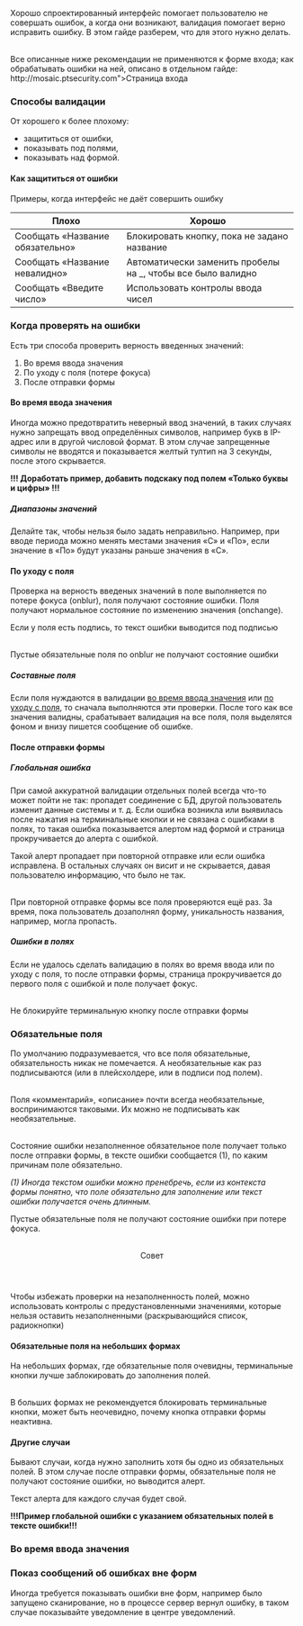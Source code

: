 Хорошо спроектированный интерфейс помогает пользователю не совершать ошибок, а когда они возникают, валидация помогает верно исправить ошибку. В этом гайде разберем, что для этого нужно делать.

<br>
<div class="mc-alert mc-alert_warning">
    <i class="mc mc-icon mc-error_16 mc-alert__icon"></i>
    Все описанные ниже рекомендации не применяются к форме входа; как обрабатывать ошибки на ней, описано в отдельном гайде: <a pseudo mc-link>http://mosaic.ptsecurity.com">Страница входа</a>
</div>


### Способы валидации
От хорошего к более плохому:
- защититься от ошибки,
- показывать под полями,
- показывать над формой.

#### Как защититься от ошибки
Примеры, когда интерфейс не даёт совершить ошибку

| Плохо | Хорошо |
|---------|-------------------------------------------------------------------------------------------------------------------------------------------------------------------------------------------|
| Сообщать «Название обязательно» | Блокировать кнопку, пока не задано название |
| Сообщать «Название невалидно» | Автоматически заменить пробелы на _, чтобы все было валидно |
| Сообщать «Введите число» | Использовать контролы ввода чисел |

### Когда проверять на ошибки
Есть три способа проверить верность введенных значений:

1. Во время ввода значения
2. По уходу с поля (потере фокуса)
3. После отправки формы

#### Во время ввода значения
Иногда можно предотвратить неверный ввод значений, в таких случаях нужно запрещать ввод определённых символов, например букв в IP-адрес или в другой числовой формат. В этом случае запрещенные символы не вводятся и показывается желтый тултип на 3 секунды, после этого скрывается.

**!!! Доработать пример, добавить подскаку под полем «Только буквы и цифры» !!!**
<!-- example(validation-on-type) -->

##### Диапазоны значений
Делайте так, чтобы нельзя было задать неправильно. Например, при вводе периода можно менять местами значения «С» и «По», если значение в «По» будут указаны раньше значения в «С».

#### По уходу с поля
Проверка на верность введеных значений в поле выполняется по потере фокуса (onblur), поля получают состояние ошибки. Поля получают нормальное состояние по изменению значения (onchange).

Если у поля есть подпись, то текст ошибки выводится под подписью

<br>
<div class="mc-alert mc-alert_warning">
    <i class="mc mc-icon mc-error_16 mc-alert__icon"></i>
    Пустые обязательные поля по onblur не получают состояние ошибки
</div>

<!-- example(validation-on-blur) -->

##### Составные поля
Если поля нуждаются в валидации [во время ввода значения](/validation/overview#Во-время-ввода-значения) или [по уходу с поля](/validation/overview#По-уходу-с-поля), то сначала выполняются эти проверки. После того как все значения валидны, срабатывает валидация на все поля, поля выделятся фоном и внизу пишется сообщение об ошибке.

<!-- example(validation-composite) -->

#### После отправки формы
##### Глобальная ошибка
При самой аккуратной валидации отдельных полей всегда что-то может пойти не так: пропадет соединение с БД, другой пользователь изменит данные системы и т. д. Если ошибка возникла или выявилась после нажатия на терминальные кнопки и не связана с ошибками в полях, то такая ошибка показывается алертом над формой и страница прокручивается до алерта с ошибкой.

Такой алерт пропадает при повторной отправке или если ошибка исправлена. В остальных случаях он висит и не скрывается, давая пользователю информацию, что было не так.

<br>
<div class="mc-alert mc-alert_info">
        <i class="mc mc-icon mc-info-o_16 mc-alert__icon"></i>
    При повторной отправке формы все поля проверяются ещё раз. За время, пока пользователь дозаполнял форму, уникальность названия, например, могла пропасть.
</div>

<!-- example(validation-global) -->

##### Ошибки в полях
Если не удалось сделать валидацию в полях во время ввода или по уходу с поля, то после отправки формы, страница прокручивается до первого поля с ошибкой и поле получает фокус.

<br>
<div class="mc-alert mc-alert_warning">
    <i class="mc mc-icon mc-error_16 mc-alert__icon"></i>
    Не блокируйте терминальную кнопку после отправки формы
</div>

### Обязательные поля
По умолчанию подразумевается, что все поля обязательные, обязательность никак не помечается. А необязательные как раз подписываются (или в плейсхолдере, или в подписи под полем).

<br>
<div class="mc-alert mc-alert_info">
        <i class="mc mc-icon mc-info-o_16 mc-alert__icon"></i>
        Поля «комментарий», «описание» почти всегда необязательные, воспринимаются таковыми. Их можно не подписывать как необязательные.
</div>
<br>

Состояние ошибки незаполненное обязательное поле получает только после отправки формы, в тексте ошибки сообщается (1), по каким причинам поле обязательно.

*(1) Иногда текстом ошибки можно пренебречь, если из контекста формы понятно, что поле обязательно для заполнение или текст ошибки получается очень длинным.*

Пустые обязательные поля не получают состояние ошибки при потере фокуса.

<br>
 <div class="mc-alert mc-alert_dismissible">
            <div>
                <header>Совет</header>
                Чтобы избежать проверки на незаполненность полей, можно использовать контролы с предустановленными значениями, которые нельзя оставить незаполненными (раскрывающийся список, радиокнопки)
            </div>
        </div>

<!-- example(validation-overview) -->

#### Обязательные поля на небольших формах
На небольших формах, где обязательные поля очевидны, терминальные кнопки лучше заблокировать до заполнения полей.

<br>
<div class="mc-alert mc-alert_warning">
    <i class="mc mc-icon mc-error_16 mc-alert__icon"></i>
    В больших формах не рекомендуется блокировать терминальные кнопки, может быть неочевидно, почему кнопка отправки формы неактивна.
</div>

<!-- example(validation-small) -->

#### Другие случаи
Бывают случаи, когда нужно заполнить хотя бы одно из обязательных полей. В этом случае после отправки формы, обязательные поля не получают состояние ошибки, но выводится алерт.

Текст алерта для каждого случая будет свой.

**!!!Пример глобальной ошибки с указанием обязательных полей в тексте ошибки!!!**
### Во время ввода значения
<!-- example(validation-on-type) -->

### Показ сообщений об ошибках вне форм
Иногда требуется показывать ошибки вне форм, например было запущено сканирование, но в процессе сервер вернул ошибку, в таком случае показывайте уведомление в центре уведомлений.